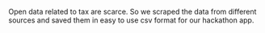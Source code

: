 Open data related to tax are scarce. So we scraped the data from different sources and saved them in easy to use csv format for our hackathon app.
